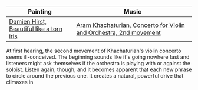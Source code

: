 
Painting | Music
-------- | -----
[Damien Hirst, Beautiful like a torn iris](http://damienhirst.com/beautiful-like-a-torn-iris-pai) | [Aram Khachaturian, Concerto for Violin and Orchestra, 2nd movement](https://open.spotify.com/track/5UqEjmkYYpEFoK1bWEiiIN?si=IONOiQ0LQkym_x7C3wwRjA)

At first hearing, the second movement of Khachaturian's violin concerto seems ill-conceived. The beginning sounds like it's going nowhere fast and listeners might ask themselves if the orchestra is playing with or against the soloist. Listen again, though, and it becomes apparent that each new phrase to circle around the previous one. It creates a natural, powerful drive that climaxes in 
